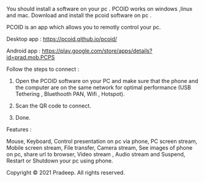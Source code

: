 You should install a software on your pc . PCOID works on windows ,linux and mac. Download and install the pcoid software on pc .

PCOID is an app which allows you to remotly control your pc.

Desktop app : https://pcoid.github.io/pcoid/

Android app : https://play.google.com/store/apps/details?id=prad.mob.PCPS

Follow the steps to connect :

1. Open the PCOID software on your PC and make sure that the phone and the computer are on the same network for optimal performance (USB Tethering , Bluethooth PAN, Wifi , Hotspot).

2. Scan the QR code to connect.

3. Done.

Features :

Mouse,
Keyboard,
Control presentation on pc via phone,
PC screen stream,
Mobile screen stream,
File transfer,
Camera stream,
See images of phone on pc,
share url to browser,
Video stream ,
Audio stream and
Suspend, Restart or Shutdown your pc using phone.

Copyright © 2021 Pradeep. All rights reserved.

